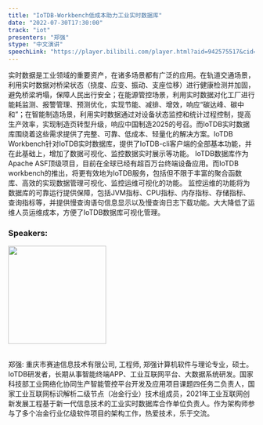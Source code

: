 ```yaml
---
title: "IoTDB-Workbench低成本助力工业实时数据库"
date: "2022-07-30T17:30:00"
track: "iot"
presenters: "郑强"
stype: "中文演讲"
speechLink: "https://player.bilibili.com/player.html?aid=942575517&cid=817760221&page=1"
---
```

实时数据是工业领域的重要资产，在诸多场景都有广泛的应用。在轨道交通场景，利用实时数据对桥梁状态（挠度、应变、振动、支座位移）进行健康检测并加固，避免桥梁坍塌，保障人民出行安全；在能源管控场景，利用实时数据对化工厂进行能耗监测、报警管理、预测优化，实现节能、减排、增效，响应“碳达峰、碳中和”；在智能制造场景，利用实时数据通过对设备状态监控和统计过程控制，提高生产效率，实现制造页转型升级，响应中国制造2025的号召。而IoTDB实时数据库围绕着这些需求提供了完整、可靠、低成本、轻量化的解决方案。IoTDB Workbench针对IoTDB实时数据库，提供了IoTDB-cli客户端的全部基本功能，并在此基础上，增加了数据可视化、监控数据实时展示等功能。
IoTDB数据库作为Apache ASF顶级项目，目前在全球已经有超百万台终端设备应用。而IoTDB workbench的推出，将更有效地为IoTDB服务，包括但不限于丰富的聚合函数库、高效的实现数据管理可视化、监控运维可视化的功能。
监控运维的功能将为数据库的可靠运行提供保障，包括JVM指标、CPU指标、内存指标、存储指标、查询指标等，并提供慢查询语句信息显示以及慢查询日志下载功能。大大降低了运维人员运维成本，方便了IoTDB数据库可视化管理。

### Speakers: 
<img src="images/speaker/1142.png" width="200" />

<br>郑强: 重庆市赛迪信息技术有限公司, 工程师, 郑强计算机软件与理论专业，硕士。IoTDB研发者，长期从事智能终端APP、工业互联网平台、大数据系统研发。国家科技部工业网络化协同生产智能管控平台开发及应用项目课题四任务二负责人，国家工业互联网标识解析二级节点（冶金行业）技术组成员，2021年工业互联网创新发展工程基于新一代信息技术的工业实时数据库合作单位负责人。作为架构师参与了多个冶金行业亿级软件项目的架构工作，热爱技术，乐于交流。

 